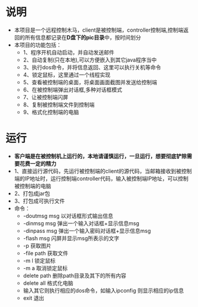 # 说明
* 本项目是一个远程控制木马，client是被控制端，controller控制端,控制端返回的所有信息都记录在**D盘下的pic目录**中，按时间划分
* 本项目的功能包括：
    * 1、程序开机自动启动，并自动发送邮件
    * 2、自动复制(只在本地),可以方便嵌入到其它java程序当中
    * 3、执行dos命令，并将信息返回、这里可以执行关机等命令
    * 4、锁定鼠标，这里通过一个线程实现
    * 5、查看被控制端的桌面，将桌面画面截图并发送给控制端
    * 6、在被控制端弹出对话框,多种对话框模式
    * 7、让被控制端闪屏
    * 8、复制被控制端文件到控制端
    * 9、格式化控制端的电脑
# 运行
* **客户端是在被控制机上运行的，本地请谨慎运行，一旦运行，想要彻底铲除需要花费一定的精力**
* 1、直接运行源代码，先运行被控制端的client的源代码，当邮箱接收到被控制端的IP地址时，运行控制端controller代码，输入被控制端IP地址，可以控制被控制端的电脑
* 2、打包成jar包
* 3、打包成可执行文件
* 命令：
    - -doutmsg msg 以对话框形式输出信息
    - -dinmsg msg 弹出一个输入对话框+显示信息msg
    - -dinpass msg 弹出一个输入密码对话框+显示信息msg
    - -flash msg 闪屏并显示msg所表示的文字
    - -p 获取图片
    - -file path 获取文件
    - -m l 锁定鼠标 
    - -m a 取消锁定鼠标
    - delete path 删除path目录及其下的所有内容
    - delete all 格式化电脑
    - 输入其它则执行相应的dos命令，如输入ipconfig 则显示相应的ip信息
    - exit 退出 